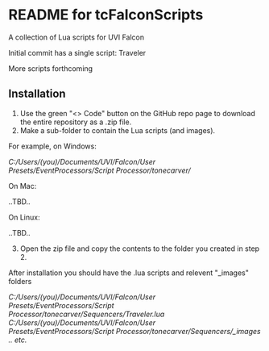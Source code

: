 # README for tcFalconScripts

A collection of Lua scripts for UVI Falcon

Initial commit has a single script: Traveler

More scripts forthcoming 

## Installation

1. Use the green "<> Code" button on the GitHub repo page to download the entire repository as a .zip file. 
2. Make a sub-folder to contain the Lua scripts (and images). 

For example, on Windows:

*C:/Users/(you)/Documents/UVI/Falcon/User Presets/EventProcessors/Script Processor/tonecarver/*

On Mac: 

..TBD..

On Linux: 

..TBD..

3. Open the zip file and copy the contents to the folder you created in step 2. 

After installation you should have the .lua scripts and relevent "_images" folders

*C:/Users/(you)/Documents/UVI/Falcon/User Presets/EventProcessors/Script Processor/tonecarver/Sequencers/Traveler.lua  
C:/Users/(you)/Documents/UVI/Falcon/User Presets/EventProcessors/Script Processor/tonecarver/Sequencers/_images  
.. etc.*
